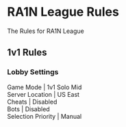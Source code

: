 # RA1N League Rules
The Rules for RA1N League


## 1v1 Rules

### Lobby Settings
Game Mode          | 1v1 Solo Mid <br />
Server Location    | US East <br />
Cheats             | Disabled <br />
Bots               | Disabled <br />
Selection Priority | Manual <br />



